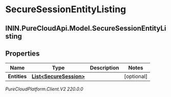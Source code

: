 # SecureSessionEntityListing

## ININ.PureCloudApi.Model.SecureSessionEntityListing

## Properties

|Name | Type | Description | Notes|
|------------ | ------------- | ------------- | -------------|
| **Entities** | [**List&lt;SecureSession&gt;**](SecureSession) |  | [optional] |



_PureCloudPlatform.Client.V2 220.0.0_
